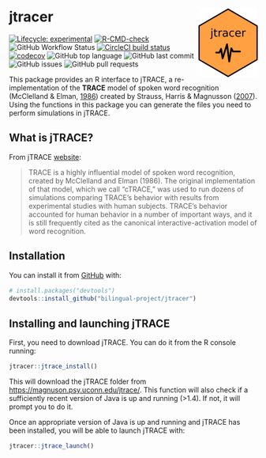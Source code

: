 
<!-- README.md is generated from README.Rmd. Please edit that file -->

# jtracer <img src='man/figures/logo.png' align="right" height="139" />

<!-- badges: start -->

[![Lifecycle:
experimental](https://img.shields.io/badge/lifecycle-experimental-orange.svg)](https://lifecycle.r-lib.org/articles/stages.html#experimental)
[![R-CMD-check](https://github.com/gongcastro/jtracer/workflows/R-CMD-check/badge.svg)](https://github.com/gongcastro/jtracer/actions)
![GitHub Workflow
Status](https://img.shields.io/github/workflow/status/gongcastro/jtracer/pkgdown)
[![CircleCI build
status](https://circleci.com/gh/gongcastro/jtracer.svg?style=svg)](https://circleci.com/gh/gongcastro/jtracer)
[![codecov](https://codecov.io/gh/gongcastro/jtracer/branch/master/graph/badge.svg?token=G80PNPBIM8)](https://codecov.io/gh/gongcastro/jtracer)
![GitHub top
language](https://img.shields.io/github/languages/top/gongcastro/jtracer)
![GitHub last
commit](https://img.shields.io/github/last-commit/gongcastro/jtracer)
![GitHub
issues](https://img.shields.io/github/issues-raw/gongcastro/jtracer)
![GitHub pull
requests](https://img.shields.io/github/issues-pr/gongcastro/jtracer)
<!-- badges: end -->

This package provides an R interface to jTRACE, a re-implementation of
the **TRACE** model of spoken word recognition (McClelland & Elman,
[1986](https://www.sciencedirect.com/science/article/pii/0010028586900150))
created by Strauss, Harris & Magnusson
([2007](https://magnuson.psy.uconn.edu/jtrace/)). Using the functions in
this package you can generate the files you need to perform simulations
in jTRACE.

## What is jTRACE?

From jTRACE [website](https://magnuson.psy.uconn.edu/jtrace/):

> TRACE is a highly influential model of spoken word recognition,
> created by McClelland and Elman (1986). The original implementation of
> that model, which we call “cTRACE,” was used to run dozens of
> simulations comparing TRACE’s behavior with results from experimental
> studies with human subjects. TRACE’s behavior accounted for human
> behavior in a number of important ways, and it is still frequently
> cited as the canonical interactive-activation model of word
> recognition.

## Installation

You can install it from [GitHub](https://github.com/) with:

``` r
# install.packages("devtools")
devtools::install_github("bilingual-project/jtracer")
```

## Installing and launching jTRACE

First, you need to download jTRACE. You can do it from the R console
running:

``` r
jtracer::jtrace_install()
```

This will download the jTRACE folder from
<https://magnuson.psy.uconn.edu/jtrace/>. This function will also check
if a sufficiently recent version of Java is up and running (&gt;1.4). If
not, it will prompt you to do it.

Once an appropriate version of Java is up and running and jTRACE has
been installed, you will be able to launch jTRACE with:

``` r
jtracer::jtrace_launch()
```
